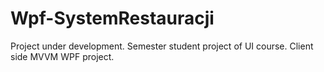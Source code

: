 # Wpf-SystemRestauracji
Project under development. 
Semester student project of UI course.
Client side MVVM WPF project.
